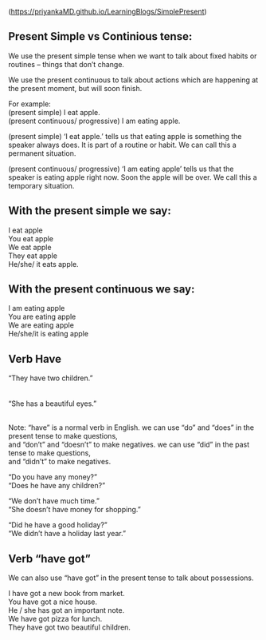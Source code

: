 (https://priyankaMD.github.io/LearningBlogs/SimplePresent)

## Present Simple vs Continious tense:

We use the present simple tense when we want to talk about fixed habits or routines – things that don’t change.<br />

We use the present continuous to talk about actions which are happening at the present moment, but will soon finish.<br />

For example: <br />
(present simple) I eat apple.<br />
(present continuous/ progressive) I am eating apple.<br />

(present simple) ‘I eat apple.’ tells us that eating apple is something the speaker always does. It is part of a routine 
or habit. We can call this a permanent situation.<br />

(present continuous/ progressive) ‘I am eating apple’ tells us that the speaker is eating apple right now. Soon the apple 
will be over. We call this a temporary situation.<br />

## With the present simple we say:<br />

I eat apple<br />
You eat apple<br />
We eat apple<br />
They eat apple<br />
He/she/ it eats apple.<br />

## With the present continuous we say:<br />

I am eating apple<br />
You are eating apple<br />
We are eating apple<br />
He/she/it is eating apple<br />

## Verb Have <br />

“They have two children.”<br /><br /><br />
“She has a beautiful eyes.”<br /><br />

Note: “have” is a normal verb in English. we can use “do” and “does” in the present tense to make questions, <br />
and “don’t” and “doesn’t” to make negatives. we can use “did” in the past tense to make questions, <br />
and “didn’t” to make negatives.<br />

“Do you have any money?”<br />
“Does he have any children?”<br />

“We don’t have much time.”<br />
“She doesn’t have money for shopping.”<br />

“Did he have a good holiday?”<br />
“We didn’t have a holiday last year.”<br />

## Verb “have got”<br />
We can also use “have got” in the present tense to talk about possessions.<br />

I have got a new book from market.<br />
You have got a nice house.<br />
He / she has got an important note.<br />
We have got pizza for lunch.<br />
They have got two beautiful children.<br />

